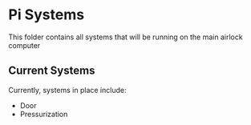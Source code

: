 # Pi Systems

This folder contains all systems that will be running on the main airlock computer

## Current Systems

Currently, systems in place include:
 - Door
  - Pressurization